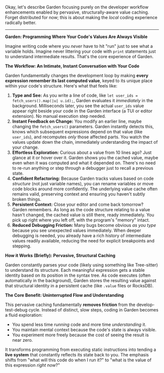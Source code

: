 Okay, let's describe Garden focusing purely on the developer workflow enhancements enabled by pervasive, structurally-aware value caching. Forget distributed for now; this is about making the *local* coding experience radically better.

---

**Garden: Programming Where Your Code's Values Are Always Visible**

Imagine writing code where you *never* have to hit "run" just to see what a variable holds. Imagine never littering your code with `print` statements just to understand intermediate results. That's the core experience of Garden.

**The Workflow: An Intimate, Instant Conversation with Your Code**

Garden fundamentally changes the development loop by making **every expression remember its last computed value**, keyed to its unique place within your code's structure. Here's what that feels like:

1.  **Type and See:** As you write a line of code, like `let user_ids = fetch_users().map(|u| u.id);`, Garden evaluates it *immediately* in the background. Milliseconds later, you see the actual `user_ids` value appear right beside your code in the Garden interface (a TUI or editor extension). No manual execution step needed.
2.  **Instant Feedback on Change:** You modify an earlier line, maybe changing the `fetch_users()` parameters. Garden instantly detects this, knows which subsequent expressions depend on that value (like `user_ids`), and recomputes *only* those affected parts. You watch the values update down the chain, immediately understanding the impact of your change.
3.  **Effortless Exploration:** Curious about a value from 10 lines ago? Just glance at it or hover over it. Garden shows you the cached value, maybe even when it was computed and what it depended on. There's no need to re-run anything or step through a debugger just to recall a previous state.
4.  **Confident Refactoring:** Because Garden tracks values based on code *structure* (not just variable names), you can rename variables or move code blocks around more confidently. The underlying value cache often remains valid, preserving context and ensuring you haven't subtly broken things.
5.  **Persistent Context:** Close your editor and come back tomorrow? Garden remembers. As long as the code structure relating to a value hasn't changed, the cached value is still there, ready immediately. You pick up right where you left off, with the program's "memory" intact.
6.  **Reduced Debugging Friction:** Many bugs become obvious *as you type* because you see unexpected values immediately. When deeper debugging is needed, you already have a rich history of intermediate values readily available, reducing the need for explicit breakpoints and stepping.

**How it Works (Briefly): Pervasive, Structural Caching**

Garden constantly parses your code (likely using something like Tree-sitter) to understand its structure. Each meaningful expression gets a stable identity based on its position in the syntax tree. As code executes (often automatically in the background), Garden stores the resulting value against that structural identity in a persistent cache (like `.value` files or RocksDB).

**The Core Benefit: Uninterrupted Flow and Understanding**

This pervasive caching fundamentally **removes friction** from the develop-test-debug cycle. Instead of distinct, slow steps, coding in Garden becomes a fluid exploration:

*   You spend less time *running* code and more time *understanding* it.
*   You maintain mental context because the code's state is always visible.
*   You experiment more freely because the cost of seeing the result is near zero.

It transforms programming from executing static instructions into tending a **live system** that constantly reflects its state back to you. The emphasis shifts from "what will this code do when I run it?" to "what is the value of this expression *right now*?"
